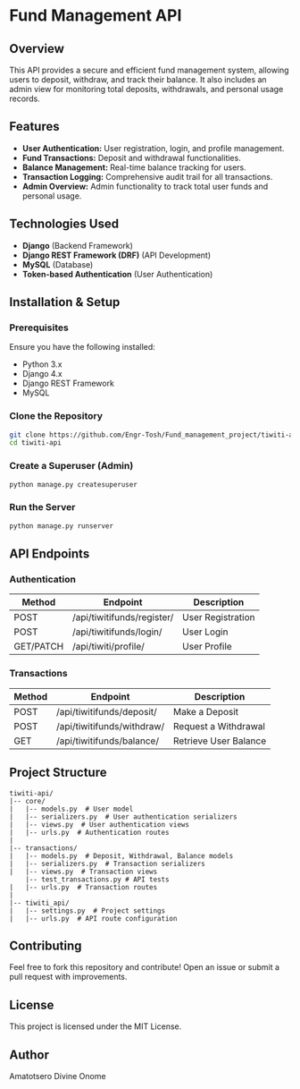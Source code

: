 # Fund Management API

## Overview

This API provides a secure and efficient fund management system, allowing users to deposit, withdraw, and track their balance. It also includes an admin view for monitoring total deposits, withdrawals, and personal usage records.

## Features

- **User Authentication:** User registration, login, and profile management.
- **Fund Transactions:** Deposit and withdrawal functionalities.
- **Balance Management:** Real-time balance tracking for users.
- **Transaction Logging:** Comprehensive audit trail for all transactions.
- **Admin Overview:** Admin functionality to track total user funds and personal usage.

## Technologies Used

- **Django** (Backend Framework)
- **Django REST Framework (DRF)** (API Development)
- **MySQL** (Database)
- **Token-based Authentication** (User Authentication)

## Installation & Setup

### Prerequisites

Ensure you have the following installed:

- Python 3.x
- Django 4.x
- Django REST Framework
- MySQL

### Clone the Repository

```bash
git clone https://github.com/Engr-Tosh/Fund_management_project/tiwiti-api.git
cd tiwiti-api
```

### Create a Superuser (Admin)

```bash
python manage.py createsuperuser
```

### Run the Server

```bash
python manage.py runserver
```

## API Endpoints

### Authentication

| Method | Endpoint            | Description       |
| ------ | ------------------- | ----------------- |
| POST   | /api/tiwitifunds/register/ | User Registration |
| POST   | /api/tiwitifunds/login/    | User Login        |
| GET/PATCH    | /api/tiwiti/profile/  | User Profile      |

### Transactions

| Method | Endpoint       | Description           |
| ------ | -------------- | --------------------- |
| POST   | /api/tiwitifunds/deposit/  | Make a Deposit        |
| POST   | /api/tiwitifunds/withdraw/ | Request a Withdrawal  |
| GET    | /api/tiwitifunds/balance/  | Retrieve User Balance |


## Project Structure

```
tiwiti-api/
|-- core/
|   |-- models.py  # User model
|   |-- serializers.py  # User authentication serializers
|   |-- views.py  # User authentication views
|   |-- urls.py  # Authentication routes
|
|-- transactions/
|   |-- models.py  # Deposit, Withdrawal, Balance models
|   |-- serializers.py  # Transaction serializers
|   |-- views.py  # Transaction views
    |-- test_transactions.py # API tests
|   |-- urls.py  # Transaction routes
|
|-- tiwiti_api/
|   |-- settings.py  # Project settings
|   |-- urls.py  # API route configuration
```

## Contributing

Feel free to fork this repository and contribute! Open an issue or submit a pull request with improvements.

## License

This project is licensed under the MIT License.

## Author

Amatotsero Divine Onome

